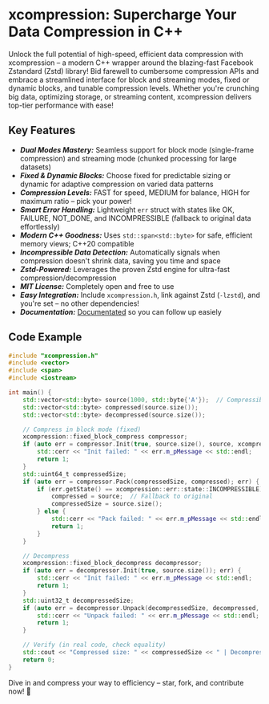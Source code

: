 ﻿# xcompression: Supercharge Your Data Compression in C++

Unlock the full potential of high-speed, efficient data compression with xcompression – a modern C++ wrapper around the blazing-fast 
Facebook Zstandard (Zstd) library! Bid farewell to cumbersome compression APIs and embrace a streamlined interface for block and 
streaming modes, fixed or dynamic blocks, and tunable compression levels. Whether you're crunching big data, optimizing storage, 
or streaming content, xcompression delivers top-tier performance with ease!

## Key Features

* ***Dual Modes Mastery:*** Seamless support for block mode (single-frame compression) and streaming mode (chunked processing for large datasets)
* ***Fixed & Dynamic Blocks:*** Choose fixed for predictable sizing or dynamic for adaptive compression on varied data patterns
* ***Compression Levels:*** FAST for speed, MEDIUM for balance, HIGH for maximum ratio – pick your power!
* ***Smart Error Handling:*** Lightweight `err` struct with states like OK, FAILURE, NOT_DONE, and INCOMPRESSIBLE (fallback to original data effortlessly)
* ***Modern C++ Goodness:*** Uses `std::span<std::byte>` for safe, efficient memory views; C++20 compatible
* ***Incompressible Data Detection:*** Automatically signals when compression doesn't shrink data, saving you time and space
* ***Zstd-Powered:*** Leverages the proven Zstd engine for ultra-fast compression/decompression
* ***MIT License:*** Completely open and free to use
* ***Easy Integration:*** Include `xcompression.h`, link against Zstd (`-lzstd`), and you're set – no other dependencies!
* ***Documentation:*** [Documentated](https://github.com/LIONant-depot/xcompression/blob/main/documentation/documentation.md) so you can follow up easiely 

## Code Example

```cpp
#include "xcompression.h"
#include <vector>
#include <span>
#include <iostream>

int main() {
    std::vector<std::byte> source(1000, std::byte{'A'});  // Compressible sample data
    std::vector<std::byte> compressed(source.size());
    std::vector<std::byte> decompressed(source.size());

    // Compress in block mode (fixed)
    xcompression::fixed_block_compress compressor;
    if (auto err = compressor.Init(true, source.size(), source, xcompression::fixed_block_compress::level::MEDIUM); err) {
        std::cerr << "Init failed: " << err.m_pMessage << std::endl;
        return 1;
    }
    std::uint64_t compressedSize;
    if (auto err = compressor.Pack(compressedSize, compressed); err) {
        if (err.getState() == xcompression::err::state::INCOMPRESSIBLE) {
            compressed = source;  // Fallback to original
            compressedSize = source.size();
        } else {
            std::cerr << "Pack failed: " << err.m_pMessage << std::endl;
            return 1;
        }
    }

    // Decompress
    xcompression::fixed_block_decompress decompressor;
    if (auto err = decompressor.Init(true, source.size()); err) {
        std::cerr << "Init failed: " << err.m_pMessage << std::endl;
        return 1;
    }
    std::uint32_t decompressedSize;
    if (auto err = decompressor.Unpack(decompressedSize, decompressed, std::span(compressed.data(), compressedSize)); err) {
        std::cerr << "Unpack failed: " << err.m_pMessage << std::endl;
        return 1;
    }

    // Verify (in real code, check equality)
    std::cout << "Compressed size: " << compressedSize << " | Decompressed size: " << decompressedSize << std::endl;
    return 0;
}
```

Dive in and compress your way to efficiency – star, fork, and contribute now! 🚀
